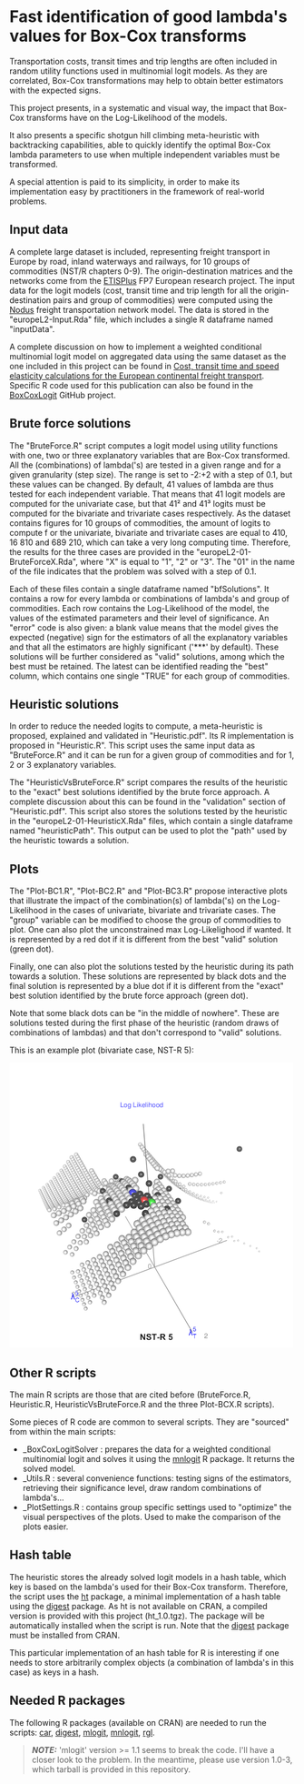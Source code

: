 # Fast identification of good lambda's values for Box-Cox transforms

Transportation costs, transit times and trip lengths are often included in random utility functions
used in multinomial logit models. As they are correlated, Box-Cox transformations may help to obtain
better estimators with the expected signs. 


This project presents, in a systematic and visual way, the impact that Box-Cox transforms have on the 
Log-Likelihood of the models. 

It also presents a specific shotgun hill climbing meta-heuristic with backtracking capabilities,
able to quickly identify the optimal Box-Cox lambda parameters to use when multiple independent 
variables must be transformed. 

A special attention is paid to its simplicity, in order to make its implementation easy 
by practitioners in the framework of real-world problems.


## Input data
A complete large dataset is included, representing freight transport in Europe by road, inland
waterways and railways, for 10 groups of commodities (NST/R chapters 0-9). The origin-destination
matrices and the networks come from the [ETISPlus](https://cordis.europa.eu/project/id/233596) 
FP7 European research project. The input data for the logit models (cost, transit time and trip
length for all the origin-destination pairs and group of commodities) were computed using the
[Nodus](http://nodus.uclouvain.be) freight transportation network model. The data is stored in 
the "europeL2-Input.Rda" file, which includes a single R dataframe named "inputData".

A complete discussion on how to implement a weighted conditional multinomial logit model
on aggregated data using the same dataset as the one included in this project can be found in
[Cost, transit time and speed elasticity calculations for the European continental 
freight transport](https://doi.org/10.1016/j.tranpol.2019.08.009). Specific R code used
for this publication can also be found in the [BoxCoxLogit](https://github.com/jourquin/BoxCoxLogit)
GitHub project.

## Brute force solutions
The "BruteForce.R" script computes a logit model using  utility functions with one, two or three 
explanatory variables that are Box-Cox transformed. All the (combinations) of lambda('s) are tested 
in a given range and for a given granularity (step size). The range is set to -2:+2 with a step 
of 0.1, but these values can be changed. By default, 41 values of lambda are thus tested for each 
independent variable. That means that 41 logit models are computed for the univariate case, but 
that 41² and 41³ logits must be computed for the bivariate and trivariate cases respectively. 
As the dataset contains figures for 10 groups of commodities, the amount of logits to compute f
or the univariate, bivariate and trivariate cases are equal to 410, 16 810 and 689 210, 
which can take a very long computing time. Therefore, the results for the three cases are provided 
in the "europeL2-01-BruteForceX.Rda", where "X" is equal to "1", "2" or "3". The "01" in the name 
of the file indicates that the problem was solved with a step of 0.1.

Each of these files contain a single dataframe named "bfSolutions". It contains a row for every lambda
or combinations of lambda's and group of commodities. Each row contains the Log-Likelihood of the model, 
the values of the estimated parameters and their level of significance. An "error" code is also given:
a blank value means that the model gives the expected (negative) sign for the estimators of all the 
explanatory variables and that all the estimators are highly significant ('***' by default). These 
solutions will be further considered as "valid" solutions, among which the best must be retained. 
The latest can be identified reading the "best" column, which contains one single "TRUE" for each group
of commodities.

## Heuristic solutions
In order to reduce the needed logits to compute, a meta-heuristic is proposed, 
explained and validated in "Heuristic.pdf". Its R implementation is proposed in "Heuristic.R". 
This script uses the same input data as "BruteForce.R" and it can be run for a given group of 
commodities and for 1, 2 or 3 explanatory variables.

The "HeuristicVsBruteForce.R" script compares the results of the heuristic to the "exact" best solutions
identified by the brute force approach. A complete discussion about this can be found in the
"validation" section of "Heuristic.pdf". This script also stores the solutions tested by the heuristic
in the "europeL2-01-HeuristicX.Rda" files, which contain a single dataframe named "heuristicPath".
This output can be used to plot the "path" used by the heuristic towards a solution.  

## Plots
The "Plot-BC1.R", "Plot-BC2.R" and "Plot-BC3.R" propose interactive plots that illustrate the 
impact of the combination(s) of lambda('s) on the Log-Likelihood in the cases of univariate, 
bivariate and trivariate cases. The "group" variable can be modified to choose the group of
commodities to plot. One can also plot the unconstrained max Log-Likelighood if wanted. It is
represented by a red dot if it is different from the best "valid" solution (green dot). 

Finally, one can also plot the solutions tested by the heuristic during its path towards a solution. 
These solutions are represented by black dots and the final solution is represented by a blue dot if it is
different from the "exact" best solution identified by the brute force approach (green dot).

Note that some black dots can be "in the middle of nowhere". These are solutions tested during
the first phase of the heuristic (random draws of combinations of lambdas) and that don't 
correspond to "valid" solutions.

This is an example plot (bivariate case, NST-R 5):

![Example plot](SamplePlot.png)

## Other R scripts
The  main R scripts are those that are cited before (BruteForce.R, Heuristic.R, HeuristicVsBruteForce.R 
and the three Plot-BCX.R scripts).

Some pieces of R code are common to several scripts. They are "sourced" from within the main
scripts:
- \_BoxCoxLogitSolver : prepares the data for a weighted conditional multinomial logit and
solves it using the [mnlogit](https://cran.r-project.org/package=mnlogit) R package. It
returns the solved model.
- \_Utils.R : several convenience functions: testing signs of the estimators, retrieving their 
significance level, draw random combinations of lambda's...
- \_PlotSettings.R : contains group specific settings used to "optimize" the visual perspectives
of the plots. Used to make the comparison of the plots easier.

## Hash table
The heuristic stores the already solved logit models in a hash table, which key is based
on the lambda's used for their Box-Cox transform. Therefore, the script uses the
[ht](https://github.com/nfultz/ht) package, a minimal implementation of a hash table using 
the [digest](https://cran.r-project.org/package=digest) package. As ht is not available on CRAN, 
a compiled version is provided with this project (ht_1.0.tgz). The package will be automatically 
installed when the script is run. Note that the [digest](https://cran.r-project.org/package=digest)
package must be installed from CRAN.

This particular implementation of an hash table for R is interesting if one needs to store
arbitrarily complex objects (a combination of lambda's in this case) as keys in a hash.

## Needed R packages
The following R packages (available on CRAN) are needed to run the scripts: 
[car](https://cran.r-project.org/package=car),
[digest](https://cran.r-project.org/package=digest),
[mlogit](https://cran.r-project.org/package=mlogit), 
[mnlogit](https://cran.r-project.org/package=mnlogit), 
[rgl](https://cran.r-project.org/package=rgl).

> **_NOTE:_**  'mlogit' version >= 1.1 seems to break the code. I'll have
a closer look to the problem. In the meantime, please  use version 1.0-3, 
which tarball is provided in this repository. 




